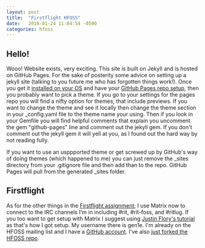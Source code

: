 ```yaml
---
layout: post
title:  "Firstflight HFOSS"
date:   2018-01-24 11:04:54 -0500
categories: hfoss
---
```

## Hello!

Wooo! Website exists, very exciting. This site is built on Jekyll  and is hosted on GitHub Pages. For the sake of posterity some advice on setting up a jekyll site (talking to you future me who has forgotten things work!). Once you get it [installed on your OS](https://jekyllrb.com/docs/installation/) and have your [GitHub Pages repo setup](https://pages.github.com/), then you probably want to pick a theme. If you go to your settings for the pages repo you will find a nifty option for themes, that include previews. If you want to change the theme and see it locally then change the theme section in your _config.yaml file to the theme name your using. Then if you look in your Gemfile you will find helpful comments that explain you uncomment the gem "github-pages" line and comment out the jekyll gem. If you don't comment out the jekyll gem it will yell at you, as I found out the hard way by not reading fully. 

If you want to use an usppported theme or get screwed up by GitHub's way of doing themes (which happened to me) you can just remove the _sites directory from your .gitignore file and then add than to the repo. GitHub Pages will pull from the generated _sites folder.

## Firstflight

As for the other things in the [Firstflight assignment](https://github.com/ritjoe/hfoss/wiki/firstflight); I use Matrix now to connect to the IRC channels I'm in including #rit, #rit-foss, and #ritlug. If you too want to get setup with Matrix I suggest using [Justin Flory's tutorial](https://opensource.com/article/17/5/introducing-riot-IRC) as that's how I got setup. My username there is gen1e. I'm already on the HFOSS mailing list and I have a [GitHub account](https://github.com/reginatl). I've also [just forked the HFOSS repo](https://github.com/ReginaTL/hfoss).
